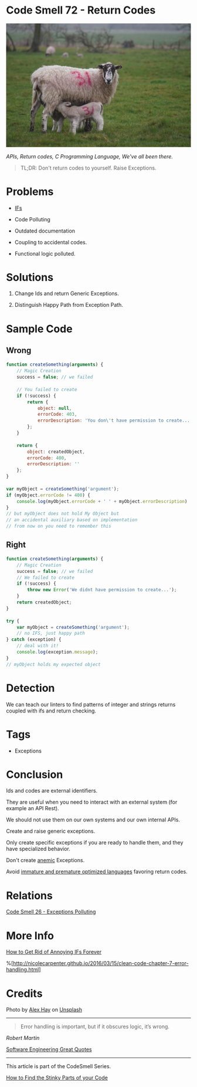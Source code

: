# Code Smell 72 - Return Codes

![Code Smell 72 - Return Codes](Code%20Smell%2072%20-%20Return%20Codes.jpg)

*APIs, Return codes, C Programming Language, We've all been there.*

> TL;DR: Don't return codes to yourself. Raise Exceptions.

# Problems

- [IFs](https://github.com/mcsee/Software-Design-Articles/tree/main/Articles/Theory/How%20to%20Get%20Rid%20of%20Annoying%20IFs%20Forever/readme.md)

- Code Polluting

- Outdated documentation

- Coupling to accidental codes.

- Functional logic polluted.

# Solutions

1. Change Ids and return Generic Exceptions.

2. Distinguish Happy Path from Exception Path.

# Sample Code

## Wrong

[Gist Url]: # (https://gist.github.com/mcsee/d7afaa2f18126a7cdb7ecfcbb1124d81)
```javascript
function createSomething(arguments) {
    // Magic Creation
    success = false; // we failed

    // You failed to create
    if (!success) {
        return {
            object: null,
            errorCode: 403,
            errorDescription: 'You don\'t have permission to create...'
        };
    }

    return {
        object: createdObject,
        errorCode: 400,
        errorDescription: ''
    };
}

var myObject = createSomething('argument');
if (myObject.errorCode != 400) {
    console.log(myObject.errorCode + ' ' + myObject.errorDescription)
}
// but myObject does not hold My Object but
// an accidental auxiliary based on implementation
// from now on you need to remember this
```

## Right

[Gist Url]: # (https://gist.github.com/mcsee/5162daac1e8e7aa5b163ef724944a524)
```javascript
function createSomething(arguments) {
    // Magic Creation
    success = false; // we failed
    // We failed to create
    if (!success) {
        throw new Error('We didnt have permission to create...');
    }
    return createdObject;
}

try {
    var myObject = createSomething('argument');
    // no IFS, just happy path
} catch (exception) {
    // deal with it!
    console.log(exception.message);
}
// myObject holds my expected object
```

# Detection

We can teach our linters to find patterns of integer and strings returns coupled with ifs and return checking.

# Tags

- Exceptions

# Conclusion

Ids and codes are external identifiers. 

They are useful when you need to interact with an external system (for example an API Rest).

We should not use them on our own systems and our own internal APIs.

Create and raise generic exceptions.

Only create specific exceptions if you are ready to handle them, and they have specialized behavior. 

Don't create [anemic](https://github.com/mcsee/Software-Design-Articles/tree/main/Articles/Code%20Smells/Code%20Smell%2001%20-%20Anemic%20Models/readme.md) Exceptions.

Avoid [immature and premature optimized languages](https://golangdocs.com/errors-exception-handling-in-golang) favoring return codes.

# Relations

[Code Smell 26 - Exceptions Polluting](https://github.com/mcsee/Software-Design-Articles/tree/main/Articles/Code%20Smells/Code%20Smell%2026%20-%20Exceptions%20Polluting/readme.md)

# More Info

[How to Get Rid of Annoying IFs Forever](https://github.com/mcsee/Software-Design-Articles/tree/main/Articles/Theory/How%20to%20Get%20Rid%20of%20Annoying%20IFs%20Forever/readme.md)

%[http://nicolecarpenter.github.io/2016/03/15/clean-code-chapter-7-error-handling.html]

# Credits

Photo by [Alex Hay](https://unsplash.com/@alex_hay) on [Unsplash](https://unsplash.com/s/photos/numbers)  

* * *

> Error handling is important, but if it obscures logic, it’s wrong.

_Robert Martin_
 
[Software Engineering Great Quotes](https://github.com/mcsee/Software-Design-Articles/tree/main/Articles/Quotes/Software%20Engineering%20Great%20Quotes/readme.md)

* * *

This article is part of the CodeSmell Series.

[How to Find the Stinky Parts of your Code](https://github.com/mcsee/Software-Design-Articles/tree/main/Articles/Code%20Smells/How%20to%20Find%20the%20Stinky%20parts%20of%20your%20Code/readme.md)